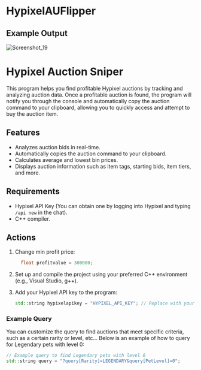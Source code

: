 # HypixelAUFlipper
## Example Output

![Screenshot_19](https://github.com/user-attachments/assets/bf31b9cc-8e98-4455-a434-44c9db7803dc)

# Hypixel Auction Sniper

This program helps you find profitable Hypixel auctions by tracking and analyzing auction data. Once a profitable auction is found, the program will notify you through the console and automatically copy the auction command to your clipboard, allowing you to quickly access and attempt to buy the auction item.

## Features
- Analyzes auction bids in real-time.
- Automatically copies the auction command to your clipboard.
- Calculates average and lowest bin prices.
- Displays auction information such as item tags, starting bids, item tiers, and more.

## Requirements
- Hypixel API Key (You can obtain one by logging into Hypixel and typing `/api new` in the chat).
- C++ compiler.

## Actions
1. Change min profit price:
    ```c++
      float profitvalue = 300000;
    ```
2. Set up and compile the project using your preferred C++ environment (e.g., Visual Studio, g++).

3. Add your Hypixel API key to the program:
    ```c++
    std::string hypixelapikey = "HYPIXEL_API_KEY"; // Replace with your actual Hypixel API key
    ```

### Example Query

You can customize the query to find auctions that meet specific criteria, such as a certain rarity or level, etc... Below is an example of how to query for Legendary pets with level 0:

```c++
// Example query to find Legendary pets with level 0
std::string query = "?query[Rarity]=LEGENDARY&query[PetLevel]=0";
